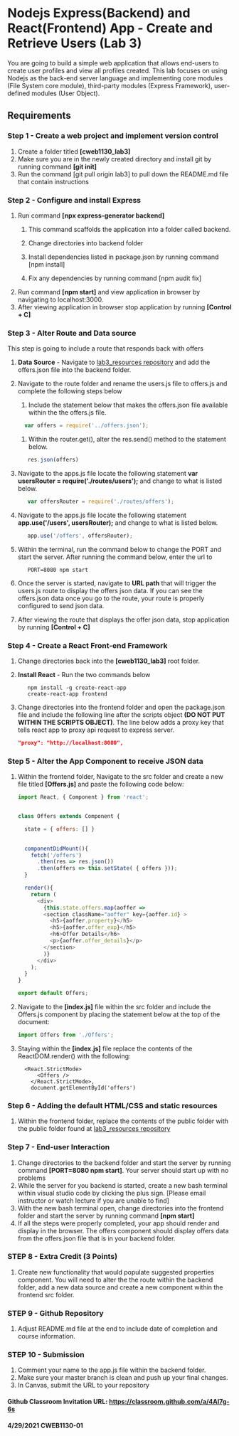 #  Nodejs Express(Backend) and React(Frontend) App - Create and Retrieve Users (Lab 3)
You are going to build a simple web application that allows end-users to create user profiles and view all profiles created.  This lab focuses on using Nodejs as the back-end server language and implementing core modules (File System core module), third-party modules (Express Framework), user-defined modules (User Object).  

## Requirements

### Step 1 - Create a web project and implement version control
1.  Create a folder titled **[cweb1130_lab3]**
2.  Make sure you are in the newly created directory and install git by running command **[git init]**
3.  Run the command [git pull origin lab3] to pull down the README.md file that contain instructions



### Step 2 - Configure and install Express
1.  Run command **[npx express-generator backend]**
	1.  This command scaffolds the application into a folder called backend.

       2.  Change directories into backend folder
       3. Install dependencies listed in package.json by running command [npm install]
       5.  Fix any dependencies by running command [npm audit fix]
2.  Run command **[npm start]** and view application in browser by navigating to localhost:3000.  
3.  After viewing application in browser stop application by running **[Control + C]**
	
### Step 3 - Alter Route and Data source
This step is going to include a route that responds back with offers 
1.  **Data Source** - Navigate to [lab3_resources repository](https://github.com/instructorc/CWEB1130_Lab_Resources/tree/master/lab3_resources) and add the offers.json file into the backend folder.

2.  Navigate to the route folder and rename the users.js file to offers.js and complete the following steps below
     1.  Include the statement below that makes the offers.json file available within the the offers.js file. 
      ```javascript
        var offers = require('../offers.json');
      ```

     1. Within the router.get(), alter the res.send() method to the statement below.
     ```javascript
        res.json(offers)
     ```
3.  Navigate to the apps.js file locate the following statement **var usersRouter = require('./routes/users');** and change to what is listed below.
     ```javascript
        var offersRouter = require('./routes/offers');
     ```
4.  Navigate to the apps.js file locate the following statement **app.use('/users', usersRouter);** and change to what is listed below.
     ```javascript
        app.use('/offers', offersRouter);
     ```
5.  Within the terminal, run the command below to change the PORT and start the server.  After running the command below, enter the url to 
     ```linux
        PORT=8080 npm start
     ```
6.  Once the server is started, navigate to **URL path** that will trigger the users.js route to display the offers json data.  If you can see the offers.json data once you go to the route, your route is properly configured to send json data.  

7.  After viewing the route that displays the offer json data, stop application by running **[Control + C]**
### Step 4 - Create a React Front-end Framework
1.  Change directories back into the **[cweb1130_lab3]** root folder.

2.  **Install React** - Run the two commands below 
     ```linux
        npm install -g create-react-app
        create-react-app frontend
     ```
3. Change directories into the frontend folder and open the package.json file and include the following line after the scripts object **(DO NOT PUT WITHIN THE SCRIPTS OBJECT)**.  The line below adds a proxy key that tells react app to proxy api request to express server.
     ```json
    "proxy": "http://localhost:8080",
     ```		
### Step 5 - Alter the App Component to receive JSON data  
1.  Within the frontend folder, Navigate to the src folder and  create a new file titled **[Offers.js]** and paste the following code below:
	```js
	import React, { Component } from 'react';


	class Offers extends Component {

	  state = { offers: [] }
	  

	  componentDidMount(){
		fetch('/offers')
		  .then(res => res.json())
		  .then(offers => this.setState( { offers }));
	  }

	  render(){
		return (
		  <div>
			{this.state.offers.map(aoffer =>
			<section className="aoffer" key={aoffer.id} >
			  <h5>{aoffer.property}</h5>
			  <h5>{aoffer.offer_exp}</h5>
			  <h6>Offer Details</h6>
			  <p>{aoffer.offer_details}</p>
			</section>
			)}
		  </div>
		);
	  }
	}

	export default Offers;

	```
	
2.  Navigate to the **[index.js]** file within the src folder and include the Offers.js component by placing the statement below at the top of the document:
	```js
	import Offers from './Offers';
	```
3.  Staying within the **[index.js]** file replace the contents of the ReactDOM.render() with the following:
	```react
	  <React.StrictMode>
          <Offers />
        </React.StrictMode>,
        document.getElementById('offers')
	```

### Step 6 - Adding the default HTML/CSS and static resources
1.  Within the frontend folder, replace the contents of the public folder with the public folder found at [lab3_resources repository](https://github.com/instructorc/CWEB1130_Lab_Resources/tree/master/lab3_resources)


### Step 7 - End-user Interaction
1.  Change directories to the backend folder and start the server by running command **[PORT=8080 npm start]**.  Your server should start up with no problems
2.  While the server for you backend is started, create a new bash terminal within visual studio code by clicking the plus sign. [Please email instructor or watch lecture if you are unable to find]
3.  With the new bash terminal open, change directories into the frontend folder and start the server by running command **[npm start]**
4.  If all the steps were properly completed, your app should render and display in the browser.  The offers component should display offers data from the offers.json file that is in your backend folder.


### STEP 8 - Extra Credit (3 Points) 
1.  Create new functionality that would populate suggested properties component.  You will need to alter the the route within the backend folder, add a new data source and create a new component within the frontend src folder.

### STEP 9 - Github Repository
1.  Adjust README.md file at the end to include date of completion and course information.

### STEP 10 - Submission
1.  Comment your name to the app.js file within the backend folder.
2.  Make sure your master branch is clean and push up your final changes.
3.  In Canvas, submit the URL to your repository
	

#### Github Classroom Invitation URL: https://classroom.github.com/a/4Al7g-6s


#### 4/29/2021 CWEB1130-01